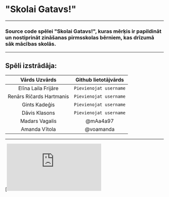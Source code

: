 # "Skolai Gatavs!"
---
### Source code spēlei "Skolai Gatavs!", kuras mērķis ir papildināt un nostiprināt zināšanas pirmsskolas bērniem, kas drīzumā sāk mācības skolās.
***
## Spēli izstrādāja:
| Vārds Uzvārds | Github lietotājvārds |
|:-------------:|:--------------------:|
| Elīna Laila Frijāre |`Pievienojat username`|
|Renārs Ričards Hartmanis|`Pievienojat username`|
| Gints Kadeģis |`Pievienojat username`|
| Dāvis Klasons |`Pievienojat username`|
| Madars Vagalis | @mAa4a97            |
| Amanda Vītola  | @voamanda           |
***
[![Run on Repl.it](https://skolai-gatavs-projekts.xdaavis.repl.co/index.php)
